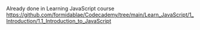 Already done in Learning JavaScript course https://github.com/formidablae/Codecademy/tree/main/Learn_JavaScript/1_Introduction/1.1_Introduction_to_JavaScript
